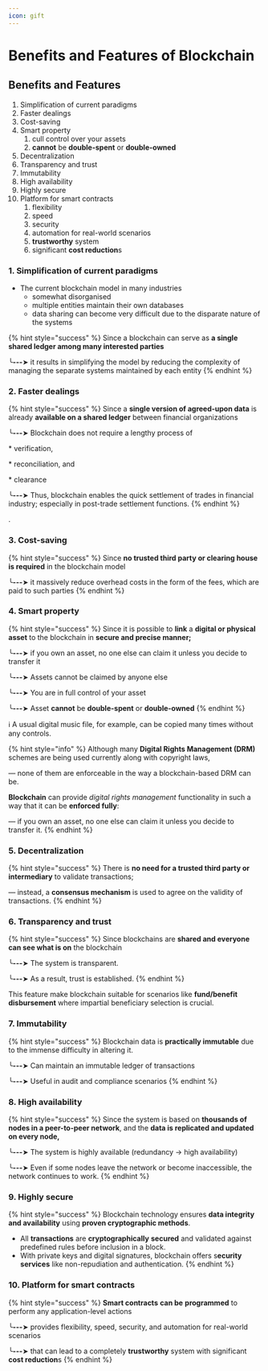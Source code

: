 ```yaml
---
icon: gift
---
```


# Benefits and Features of Blockchain

## Benefits and Features

1. Simplification of current paradigms
2. Faster dealings
3. Cost-saving
4. Smart property
   1. cull control over your assets
   2. **cannot** be **double-spent** or **double-owned**
5. Decentralization
6. Transparency and trust
7. Immutability
8. High availability
9. Highly secure
10. Platform for smart contracts
    1. flexibility
    2. speed
    3. security&#x20;
    4. automation for real-world scenarios &#x20;
    5. **trustworthy** system &#x20;
    6. significant **cost reduction**s

### 1. Simplification of current paradigms&#x20;

* The current blockchain model in many industries
  * somewhat disorganised
  * multiple entities maintain their own databases &#x20;
  * data sharing can become very difficult due to the disparate nature of the systems

{% hint style="success" %}
Since a blockchain can serve as **a single shared ledger among many interested parties**

╰**---**➤ it results in simplifying the model by reducing the complexity of managing the separate systems maintained by each entity
{% endhint %}



### 2. Faster dealings

{% hint style="success" %}
Since a **single version of agreed-upon data** is already **available on a shared ledger** between financial organizations

╰**---**➤ Blockchain does not require a lengthy process of&#x20;

&#x20;                       \* verification,&#x20;

&#x20;                       \* reconciliation, and&#x20;

&#x20;                       \* clearance

╰**---**➤ Thus, blockchain enables the quick settlement of trades in financial industry; especially in post-trade settlement functions.
{% endhint %}

.&#x20;

### 3. Cost-saving

{% hint style="success" %}
Since **no trusted third party or clearing house is required** in the blockchain model

╰**---**➤ it massively reduce overhead costs in the form of the fees, which are paid to such parties
{% endhint %}



### 4. Smart property

{% hint style="success" %}
Since it is possible to **link** a **digital or physical asset** to the blockchain in **secure and precise manner;**&#x20;

╰**---**➤ if you own an asset, no one else can claim it unless you decide to transfer it

╰**---**➤ Assets cannot be claimed by anyone else

╰**---**➤ You are in full control of your asset

╰**---**➤ Asset **cannot** be **double-spent** or **double-owned**
{% endhint %}

ℹ️ A usual digital music file, for example, can be copied many times without any controls.



{% hint style="info" %}
Although many **Digital Rights Management (DRM)** schemes are being used currently along with copyright laws,&#x20;

— none of them are enforceable in the way a blockchain-based DRM can be.&#x20;



**Blockchain** can provide _digital rights management_ functionality in such a way that it can be **enforced fully**:&#x20;

— if you own an asset, no one else can claim it unless you decide to transfer it.&#x20;
{% endhint %}



### 5. Decentralization

{% hint style="success" %}
There is **no need for a trusted third party or intermediary** to validate transactions;&#x20;

— instead, a **consensus mechanism** is used to agree on the validity of transactions.&#x20;
{% endhint %}



### 6. Transparency and trust

{% hint style="success" %}
Since blockchains are **shared and everyone can see what is on** the blockchain

╰**---**➤ The system is transparent.&#x20;

╰**---**➤ As a result, trust is established.
{% endhint %}

This feature make blockchain suitable for scenarios like **fund/benefit disbursement** where impartial beneficiary selection is crucial.



### 7. Immutability

{% hint style="success" %}
Blockchain data is **practically immutable** due to the immense difficulty in altering it.

╰**---**➤ Can maintain an immutable ledger of transactions

╰**---**➤ Useful in audit and compliance scenarios
{% endhint %}



### 8. High availability

{% hint style="success" %}
Since the system is based on **thousands of nodes in a peer-to-peer network**, and the **data is replicated and updated on every node,**&#x20;

╰**---**➤ The system is highly available (redundancy -> high availability)

╰**---**➤ Even if some nodes leave the network or become inaccessible, the network continues to work.
{% endhint %}



### 9. Highly secure

{% hint style="success" %}
Blockchain technology ensures **data integrity and availability** using **proven cryptographic methods**.&#x20;

* All **transactions** are **cryptographically** **secured** and validated against predefined rules before inclusion in a block.&#x20;
* With private keys and digital signatures, blockchain offers s**ecurity services** like non-repudiation and authentication.
{% endhint %}



### 10. Platform for smart contracts

{% hint style="success" %}
**Smart contracts** **can be** **programmed** to perform any application-level actions&#x20;

╰**---**➤  provides flexibility, speed, security, and automation for real-world scenarios&#x20;

╰**---**➤  that can lead to a completely **trustworthy** system with significant **cost reduction**s
{% endhint %}



